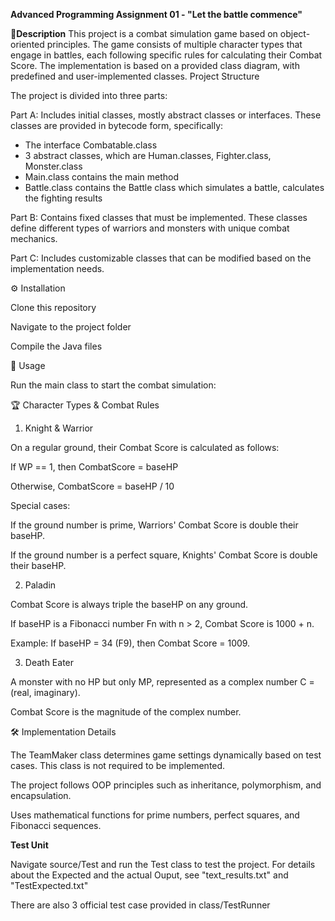 **Advanced Programming Assignment 01 - "Let the battle commence"**

📖**Description**
This project is a combat simulation game based on object-oriented principles. The game consists of multiple character types that engage in battles, each following specific rules for calculating their Combat Score. The implementation is based on a provided class diagram, with predefined and user-implemented classes.
Project Structure

The project is divided into three parts:

Part A: Includes initial classes, mostly abstract classes or interfaces. These classes are provided in bytecode form, specifically:
- The interface Combatable.class
- 3 abstract classes, which are Human.classes, Fighter.class, Monster.class
- Main.class contains the main method
- Battle.class contains the Battle class which simulates a battle, calculates the fighting results

Part B: Contains fixed classes that must be implemented. These classes define different types of warriors and monsters with unique combat mechanics.

Part C: Includes customizable classes that can be modified based on the implementation needs.

⚙️ Installation

Clone this repository

Navigate to the project folder

Compile the Java files

🚀 Usage

Run the main class to start the combat simulation:

🏆 Character Types & Combat Rules

1. Knight & Warrior

On a regular ground, their Combat Score is calculated as follows:

If WP == 1, then CombatScore = baseHP

Otherwise, CombatScore = baseHP / 10

Special cases:

If the ground number is prime, Warriors' Combat Score is double their baseHP.

If the ground number is a perfect square, Knights' Combat Score is double their baseHP.

2. Paladin

Combat Score is always triple the baseHP on any ground.

If baseHP is a Fibonacci number Fn with n > 2, Combat Score is 1000 + n.

Example: If baseHP = 34 (F9), then Combat Score = 1009.

3. Death Eater

A monster with no HP but only MP, represented as a complex number C = (real, imaginary).

Combat Score is the magnitude of the complex number.

🛠 Implementation Details

The TeamMaker class determines game settings dynamically based on test cases. This class is not required to be implemented.

The project follows OOP principles such as inheritance, polymorphism, and encapsulation.

Uses mathematical functions for prime numbers, perfect squares, and Fibonacci sequences.

**Test Unit**

Navigate source/Test and run the Test class to test the project. For details about the Expected and the actual Ouput, see "text_results.txt" and "TestExpected.txt"

There are also 3 official test case provided in class/TestRunner
